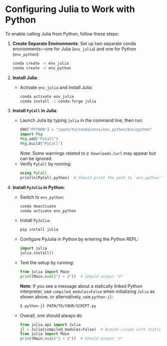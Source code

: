 # Configuring Julia to Work with Python

To enable calling Julia from Python, follow these steps:

1. **Create Separate Environments**: Set up two separate conda environments—one for Julia (`env_julia`) and one for Python (`env_python`):
   ```bash
   conda create -n env_julia
   conda create -n env_python
   ```

2. **Install Julia**:
   - Activate `env_julia` and install Julia:
     ```bash
     conda activate env_julia
     conda install -c conda-forge julia
     ```

3. **Install `PyCall` in Julia**:
   - Launch Julia by typing `julia` in the command line, then run:
     ```julia
     ENV["PYTHON"] = "/path/to/conda/envs/env_python/bin/python"
     import Pkg
     Pkg.add("PyCall")
     Pkg.build("PyCall")
     ```
     *Note*: Some warnings related to `@ Downloads.Curl` may appear but can be ignored.
   - Verify `PyCall` by running:
     ```julia
     using PyCall
     println(PyCall.python)  # Should print the path to `env_python`'s Python
     ```

4. **Install `PyJulia` in Python**:
   - Switch to `env_python`:
     ```bash
     conda deactivate
     conda activate env_python
     ```
   - Install `PyJulia`:
     ```bash
     pip install julia
     ```
   - Configure PyJulia in Python by entering the Python REPL:
     ```python
     import julia
     julia.install()
     ```
   - Test the setup by running:
     ```python
     from julia import Main
     print(Main.eval("2 + 2"))  # Should output "4"
     ```
      **Note**: If you see a message about a statically linked Python interpreter, use `compiled_modules=False` when initializing `Julia` as shown above, or alternatively, use `python-jl`:
      ```bash
      $ python-jl PATH/TO/YOUR/SCRIPT.py
      ```
   - Overall, one should always do
     ```python
     from julia.api import Julia
     jl = Julia(compiled_modules=False)  # Avoids issues with static linking
     from julia import Main
     print(Main.eval("2 + 2"))  # Should output "4"
     ```